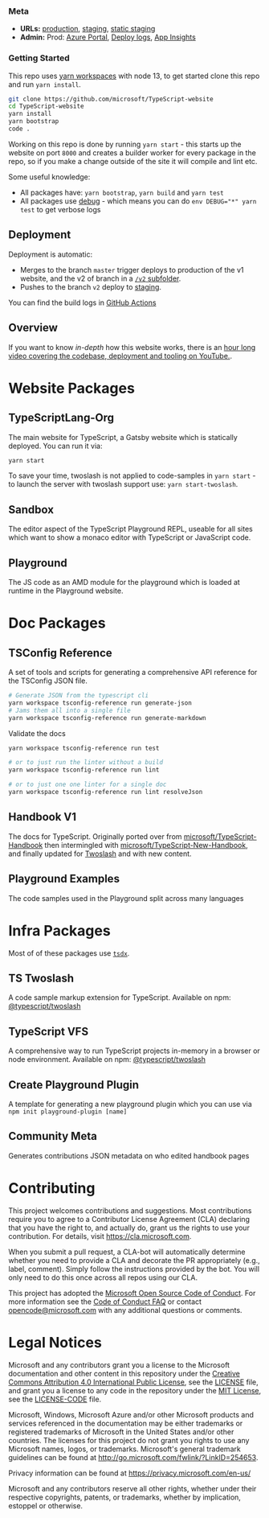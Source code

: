 ### Meta

- **URLs:** [production](https://www.typescriptlang.org), [staging](http://testsite-typescript-41eeb979-7eaa-4c74-9d47-9d182c7b61ab.azurewebsites.net/), [static staging](http://www.staging-typescript.org/)
- **Admin:** Prod: [Azure Portal](https://ms.portal.azure.com/#@microsoft.onmicrosoft.com/resource/subscriptions/99160d5b-9289-4b66-8074-ed268e739e8e/resourceGroups/Default-Web-WestUS/providers/Microsoft.Web/sites/TypeScript-1ebb3390-2634-4956-a955-eab987b7bb25/appServices), [Deploy logs](https://ms.portal.azure.com/#@microsoft.onmicrosoft.com/resource/subscriptions/99160d5b-9289-4b66-8074-ed268e739e8e/resourceGroups/Default-Web-WestUS/providers/Microsoft.Web/sites/TypeScript-1ebb3390-2634-4956-a955-eab987b7bb25/vstscd), [App Insights](https://ms.portal.azure.com/#@microsoft.onmicrosoft.com/resource/subscriptions/57bfeeed-c34a-4ffd-a06b-ccff27ac91b8/resourceGroups/typescriptlang-org/providers/microsoft.insights/components/TypeScriptLang-Prod-Ai/overview)

### Getting Started

This repo uses [yarn workspaces][y-wrk] with node 13, to get started clone this repo and run `yarn install`.

```sh
git clone https://github.com/microsoft/TypeScript-website
cd TypeScript-website
yarn install
yarn bootstrap
code .
```

Working on this repo is done by running `yarn start` - this starts up the website on port `8000` and creates a
builder worker for every package in the repo, so if you make a change outside of the site it will compile and lint etc.

Some useful knowledge:

- All packages have: `yarn bootstrap`, `yarn build` and `yarn test`
- All packages use [debug](https://www.npmjs.com/package/debug) - which means you can do `env DEBUG="*" yarn test` to get verbose logs

## Deployment

Deployment is automatic:

- Merges to the branch `master` trigger deploys to production of the v1 website, and the v2 of branch in a [`/v2` subfolder](https://www.typescriptlang.org/v2/).
- Pushes to the branch `v2` deploy to [staging](http://testsite-typescript-41eeb979-7eaa-4c74-9d47-9d182c7b61ab.azurewebsites.net/).

You can find the build logs in [GitHub Actions](https://github.com/microsoft/TypeScript-Website/actions)

## Overview

If you want to know _in-depth_ how this website works, there is an [hour long video covering the codebase, deployment and tooling on YouTube.](https://www.youtube.com/watch?v=HOvivt6B7hE).

# Website Packages

## TypeScriptLang-Org

The main website for TypeScript, a Gatsby website which is statically deployed. You can run it via:

```sh
yarn start
```

To save your time, twoslash is not applied to code-samples in `yarn start` - to launch the server with twoslash support use: `yarn start-twoslash`.

## Sandbox

The editor aspect of the TypeScript Playground REPL, useable for all sites which want to show a monaco editor
with TypeScript or JavaScript code.

## Playground

The JS code as an AMD module for the playground which is loaded at runtime in the Playground website.

# Doc Packages

## TSConfig Reference

A set of tools and scripts for generating a comprehensive API reference for the TSConfig JSON file.

```sh
# Generate JSON from the typescript cli
yarn workspace tsconfig-reference run generate-json
# Jams them all into a single file
yarn workspace tsconfig-reference run generate-markdown
```

Validate the docs

```sh
yarn workspace tsconfig-reference run test

# or to just run the linter without a build
yarn workspace tsconfig-reference run lint

# or to just one one linter for a single doc
yarn workspace tsconfig-reference run lint resolveJson
```

## Handbook V1

The docs for TypeScript. Originally ported over from [microsoft/TypeScript-Handbook](https://github.com/microsoft/TypeScript-Handbook/) then intermingled with [microsoft/TypeScript-New-Handbook](https://github.com/microsoft/TypeScript-New-Handbook), and finally updated for [Twoslash](http://www.staging-typescript.org/dev/twoslash/) and with new content.

## Playground Examples

The code samples used in the Playground split across many languages

# Infra Packages

Most of of these packages use [`tsdx`](https://github.com/jaredpalmer/tsdx).

## TS Twoslash

A code sample markup extension for TypeScript. Available on npm: [@typescript/twoslash](https://www.npmjs.com/package/@typescript/twoslash)

## TypeScript VFS

A comprehensive way to run TypeScript projects in-memory in a browser or node environment. Available on npm: [@typescript/twoslash](https://www.npmjs.com/package/@typescript/vfs)

## Create Playground Plugin

A template for generating a new playground plugin which you can use via `npm init playground-plugin [name]`

## Community Meta

Generates contributions JSON metadata on who edited handbook pages

# Contributing

This project welcomes contributions and suggestions. Most contributions require you to agree to a
Contributor License Agreement (CLA) declaring that you have the right to, and actually do, grant us
the rights to use your contribution. For details, visit https://cla.microsoft.com.

When you submit a pull request, a CLA-bot will automatically determine whether you need to provide
a CLA and decorate the PR appropriately (e.g., label, comment). Simply follow the instructions
provided by the bot. You will only need to do this once across all repos using our CLA.

This project has adopted the [Microsoft Open Source Code of Conduct](https://opensource.microsoft.com/codeofconduct/).
For more information see the [Code of Conduct FAQ](https://opensource.microsoft.com/codeofconduct/faq/) or
contact [opencode@microsoft.com](mailto:opencode@microsoft.com) with any additional questions or comments.

# Legal Notices

Microsoft and any contributors grant you a license to the Microsoft documentation and other content
in this repository under the [Creative Commons Attribution 4.0 International Public License](https://creativecommons.org/licenses/by/4.0/legalcode),
see the [LICENSE](LICENSE) file, and grant you a license to any code in the repository under the [MIT License](https://opensource.org/licenses/MIT), see the
[LICENSE-CODE](LICENSE-CODE) file.

Microsoft, Windows, Microsoft Azure and/or other Microsoft products and services referenced in the documentation
may be either trademarks or registered trademarks of Microsoft in the United States and/or other countries.
The licenses for this project do not grant you rights to use any Microsoft names, logos, or trademarks.
Microsoft's general trademark guidelines can be found at http://go.microsoft.com/fwlink/?LinkID=254653.

Privacy information can be found at https://privacy.microsoft.com/en-us/

Microsoft and any contributors reserve all other rights, whether under their respective copyrights, patents,
or trademarks, whether by implication, estoppel or otherwise.

[y-wrk]: https://yarnpkg.com/blog/2017/08/02/introducing-workspaces/
